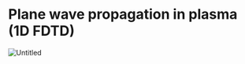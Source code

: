 # Plane wave propagation in plasma (1D FDTD)

![Untitled](https://user-images.githubusercontent.com/94797491/145854177-0d4618cc-2720-43f8-a984-ddbcd464bef5.png)
